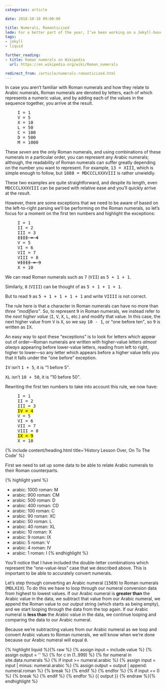 ```yaml
---
categories: article

date: 2018-10-18 09:00:00

title: Numerals, Romanticised
lede: For a better part of the year, I’ve been working on a Jekyll-based Progressive Web App, <a href="https://bloodbuilder.online/" rel="external me">BloodBuilder</a> for managing my Sorcerer in a game of Pathfinder I’ve been playing in with some friends. One of the many intricate parts of the PWA involves the ability to convert Arabic numerals to and from Roman numerals, so I wrote a simple include to handle this.
tags:
- jekyll
- liquid

further_reading:
- title: Roman numerals on Wikipedia
  url: https://en.wikipedia.org/wiki/Roman_numerals

redirect_from: /article/numerals-romanticized.html
---
```


In case you aren’t familiar with Roman numerals and how they relate to Arabic numerals, Roman numerals are denoted by letters, each of which represents a numeric value, and by adding each of the values in the sequence together, you arrive at the result.

<figure>
<pre>
I = 1
V = 5
X = 10
L = 50
C = 100
D = 500
M = 1000
</pre>
</figure>

These *seven* are the only Roman numerals, and using combinations of these numerals in a particular order, you can represent any Arabic numerals; although, the readability of Roman numerals can suffer greatly depending on the number you want to represent. For example, <samp>13 = XIII</samp>, which is simple enough to follow, but <samp>1888 = MDCCCLXXXVIII</samp> is rather unwieldly.

These two examples are quite straightforward, and despite its length, even <samp>MDCCCLXXXVIII</samp> can be parsed with relative ease and you’ll quickly arrive at the result.

However, there are some exceptions that we need to be aware of based on the left-to-right parsing we’ll be performing on the Roman numerals, so let’s focus for a moment on the first ten numbers and highlight the exceptions:

<figure>
<pre>
I = 1
II = 2
III = 3
<del>IIII = 4</del>
V = 5
VI = 6
VII = 7
VIII = 8
<del>VIIII = 9</del>
X = 10
</pre>
</figure>

We can read Roman numerals such as <samp>7</samp> (<samp>VII</samp>) as <samp>5 + 1 + 1</samp>.

Similarly, <samp>8</samp> (<samp>VIII</samp>) can be thought of as <samp>5 + 1 + 1 + 1</samp>.

But to read <samp>9</samp> as <samp>5 + 1 + 1 + 1 + 1</samp> and write <samp>VIIII</samp> is not correct.

The rule here is that a character in Roman numerals can have no more than *three <q>modifiers</q>*. So, to represent <samp>9</samp> in Roman numerals, we instead refer to the *next higher value* (<samp>I</samp>, <samp>V</samp>, <samp>X</samp>, <samp>L</samp>, etc.) and modify that value. In this case, the next higher value from <samp>V</samp> is <samp>X</samp>, so we say <samp>10 - 1</samp>, or <q>one before ten</q>, so <samp>9</samp> is written as <samp>IX</samp>.

An easy way to spot these <q>exceptions</q> is to look for letters which appear out of order—Roman numerals are written with higher-value letters *almost always* appearing before lower-value letters, reading from left to right, higher to lower—so any letter which appears before a higher value tells you that it falls under the <q>one before</q> exception.

<samp>IV</samp> isn’t <samp>1 + 5</samp>, it is <q>1 before 5</q>.

<samp>XL</samp> isn’t <samp>10 + 50</samp>, it is <q>10 before 50</q>.

Rewriting the first ten numbers to take into account this rule, we now have:

<figure>
<pre>
I = 1
II = 2
III = 3
<mark>IV = 4</mark>
V = 5
VI = 6
VII = 7
VIII = 8
<mark>IX = 9</mark>
X = 10
</pre>
</figure>


{% include content/heading.html title='History Lesson Over, On To The Code' %}

First we need to set up some data to be able to relate Arabic numerals to their Roman counterparts.

{% highlight yaml %}
- arabic: 1000
  roman: M
- arabic: 900
  roman: CM
- arabic: 500
  roman: D
- arabic: 400
  roman: CD
- arabic: 100
  roman: C
- arabic: 90
  roman: XC
- arabic: 50
  roman: L
- arabic: 40
  roman: XL
- arabic: 10
  roman: X
- arabic: 9
  roman: IX
- arabic: 5
  roman: V
- arabic: 4
  roman: IV
- arabic: 1
  roman: I
{% endhighlight %}

You’ll notice that I have included the double-letter combinations which represent the <q>one-value-less</q> case that we described above. This is important to be able to accurately convert numerals.

Let’s step through converting an Arabic numeral (<samp>1569</samp>) to Roman numerals (<samp>MDLXIX</samp>). To do this we have to loop through our numeral conversion data from highest to lowest values. If our Arabic numeral is **greater than** the Arabic value in the data, we subtract that value from our Arabic numeral, we append the Roman value to our <var>output</var> string (which starts as being empty), and we start looping through the data from the top again. If our Arabic numeral is **less than** the Arabic value in the data, we continue looping and comparing the data to our Arabic numeral.

Because we’re subtracting values from our Arabic numeral as we loop and convert Arabic values to Roman numerals, we will know when we’re done because our Arabic numeral will equal <samp>0</samp>.

{% highlight liquid %}{% raw %}
{% assign input = include.value %}
{% assign output = '' %}
{% for c in (1..999) %}
    {% for numeral in site.data.numerals %}
        {% if input >= numeral.arabic %}
            {% assign input = input | minus: numeral.arabic %}
            {% assign output = output | append: numeral.roman %}
            {% break %}
        {% endif %}
    {% endfor %}
    {% if input == 0 %}
        {% break %}
    {% endif %}
{% endfor %}
{{ output }}
{% endraw %}{% endhighlight %}
